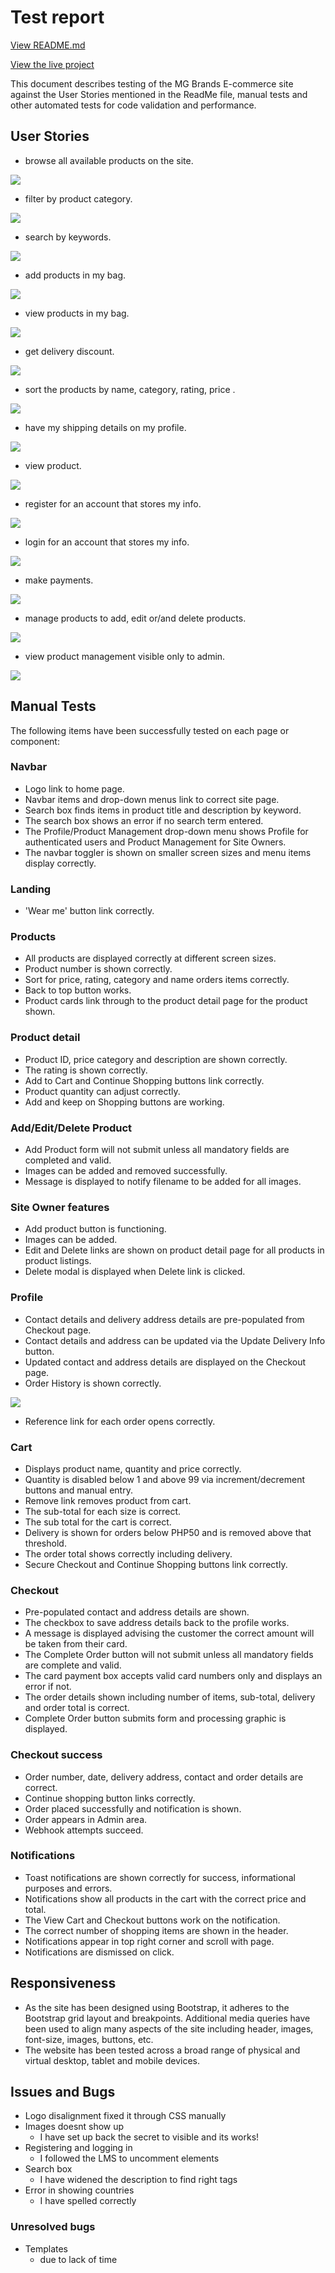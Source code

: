 # Test report


[View README.md](README.md)

[View the live project](https://mg-brands.herokuapp.com/)

This document describes testing of the MG Brands E-commerce site against the User Stories mentioned in the ReadMe file, manual tests and other automated tests for code validation and performance.

## User Stories
- browse all available products on the site.

<div><img src="media/testing/Screenshot 2021-10-10 at 13.11.54.png"></div>

- filter by product category.
 
<div><img src="media/testing/Screenshot 2021-10-10 at 13.17.40.png"></div>

- search by keywords.

<div><img src="media/testing/Screenshot 2021-10-10 at 13.19.01.png"></div>

- add products in my bag.

<div><img src="media/testing/Screenshot 2021-10-10 at 13.19.28.png"></div>

- view products in my bag.

<div><img src="media/testing/Screenshot 2021-10-10 at 13.19.49.png"></div>

- get delivery discount.

<div><img src="media/testing/Screenshot 2021-10-10 at 13.20.57.png"></div>

- sort the products by name, category, rating, price .

<div><img src="media/testing/Screenshot 2021-10-10 at 13.38.57.png"></div>

- have my shipping details on my profile.

<div><img src="media/testing/Screenshot 2021-10-10 at 13.25.32.png"></div>

- view product.

<div><img src="media/testing/Screenshot 2021-10-10 at 13.25.59.png"></div>

- register for an account that stores my info.

<div><img src="media/testing/Screenshot 2021-10-10 at 13.26.42.png"></div>

- login for an account that stores my info.

<div><img src="media/testing/Screenshot 2021-10-10 at 13.26.51.png"></div>

- make payments.

<div><img src="media/testing/Screenshot 2021-10-10 at 13.27.43.png"></div>

- manage products to add, edit or/and delete products.

<div><img src="media/testing/Screenshot 2021-10-10 at 13.30.16.png"></div>

- view product management visible only to admin.

<div><img src="media/testing/Screenshot 2021-10-10 at 13.30.44.png"></div>

## **Manual Tests**
The following items have been successfully tested on each page or component:
### Navbar
- Logo link to home page.
- Navbar items and drop-down menus link to correct site page.
- Search box finds items in product title and description by keyword.
- The search box shows an error if no search term entered.
- The Profile/Product Management drop-down menu shows Profile for authenticated users and Product Management for Site Owners.
- The navbar toggler is shown on smaller screen sizes and menu items display correctly.

### Landing
- 'Wear me' button link correctly.

### Products
- All products are displayed correctly at different screen sizes.
- Product number is shown correctly.
- Sort for price, rating, category and name orders items correctly.
- Back to top button works.
- Product cards link through to the product detail page for the product shown.

### Product detail
- Product ID, price category and description are shown correctly.
- The rating is shown correctly.
- Add to Cart and Continue Shopping buttons link correctly.
- Product quantity can adjust correctly.
- Add and keep on Shopping buttons are working.

### Add/Edit/Delete Product
- Add Product form will not submit unless all mandatory fields are completed and valid.
- Images can be added and removed successfully.
- Message is displayed to notify filename to be added for all images.

### Site Owner features
- Add product button is functioning.
- Images can be added.
- Edit and Delete links are shown on product detail page for all products in product listings.
- Delete modal is displayed when Delete link is clicked.

### Profile
- Contact details and delivery address details are pre-populated from Checkout page.
- Contact details and address can be updated via the Update Delivery Info button. 
- Updated contact and address details are displayed on the Checkout page.
- Order History is shown correctly.

<div align="left"><img src="media/testing/Screenshot 2021-10-10 at 13.27.23.png"></div>

- Reference link for each order opens correctly.

### Cart
- Displays product name, quantity and price correctly.
- Quantity is disabled below 1 and above 99 via increment/decrement buttons and manual entry.
- Remove link removes product from cart.
- The sub-total for each size is correct. 
- The sub total for the cart is correct.
- Delivery is shown for orders below PHP50 and is removed above that threshold.
- The order total shows correctly including delivery.
- Secure Checkout and Continue Shopping buttons link correctly.

### Checkout
- Pre-populated contact and address details are shown.
- The checkbox to save address details back to the profile works.
- A message is displayed advising the customer the correct amount will be taken from their card.
- The Complete Order button will not submit unless all mandatory fields are complete and valid.
- The card payment box accepts valid card numbers only and displays an error if not.
- The order details shown including number of items, sub-total, delivery and order total is correct.
- Complete Order button submits form and processing graphic is displayed.

### Checkout success
- Order number, date, delivery address, contact and order details are correct.
- Continue shopping button links correctly.
- Order placed successfully and notification is shown.
- Order appears in Admin area.
- Webhook attempts succeed.

### Notifications
- Toast notifications are shown correctly for success, informational purposes and errors.
- Notifications show all products in the cart with the correct price and total.
- The View Cart and Checkout buttons work on the notification.
- The correct number of shopping items are shown in the header.
- Notifications appear in top right corner and scroll with page.
- Notifications are dismissed on click.

## Responsiveness
- As the site has been designed using Bootstrap, it adheres to the Bootstrap grid layout and breakpoints.  Additional media queries have been used to align many aspects of the site including header, images, font-size, images, buttons, etc. 
- The website has been tested across a broad range of physical and virtual desktop, tablet and mobile devices. 

## Issues and Bugs

- Logo disalignment
    fixed it through CSS manually
- Images doesnt show up
    - I have set up back the secret to visible and its works!
- Registering and logging in
    - I followed the LMS to uncomment elements
- Search box
    - I have widened the description to find right tags
- Error in showing countries
    - I have spelled correctly

### Unresolved bugs

- Templates
    - due to lack of time